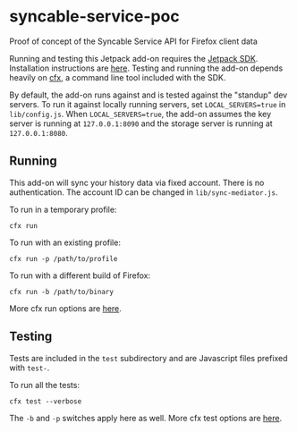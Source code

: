 syncable-service-poc
====================

Proof of concept of the Syncable Service API for Firefox client data

Running and testing this Jetpack add-on requires the [Jetpack SDK](https://addons.mozilla.org/en-US/developers/docs/sdk/latest/). Installation instructions are [here](https://addons.mozilla.org/en-US/developers/docs/sdk/latest/dev-guide/tutorials/installation.html). Testing and running the add-on depends heavily on [cfx](https://addons.mozilla.org/en-US/developers/docs/sdk/latest/dev-guide/cfx-tool.html), a command line tool included with the SDK.

By default, the add-on runs against and is tested against the "standup" dev servers. To run it against locally running servers, set `LOCAL_SERVERS=true` in `lib/config.js`. When `LOCAL_SERVERS=true`, the add-on assumes the key server is running at `127.0.0.1:8090` and the storage server is running at `127.0.0.1:8080`.

Running
-------

This add-on will sync your history data via fixed account. There is no authentication. The account ID can be changed in `lib/sync-mediator.js`.

To run in a temporary profile:

    cfx run

To run with an existing profile:

    cfx run -p /path/to/profile

To run with a different build of Firefox:

    cfx run -b /path/to/binary

More cfx run options are [here](https://addons.mozilla.org/en-US/developers/docs/sdk/latest/dev-guide/cfx-tool.html).

Testing
-------

Tests are included in the `test` subdirectory and are Javascript files prefixed with `test-`.

To run all the tests:

    cfx test --verbose

The `-b` and `-p` switches apply here as well. More cfx test options are [here](https://addons.mozilla.org/en-US/developers/docs/sdk/latest/dev-guide/cfx-tool.html).

